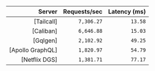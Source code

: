 <!-- PERFORMANCE_RESULTS_START -->

| Server | Requests/sec | Latency (ms) |
|--------:|--------------:|--------------:|
| [Tailcall] | `7,306.27` | `13.58` |
| [Caliban] | `6,646.88` | `15.03` |
| [Gqlgen] | `2,102.92` | `49.25` |
| [Apollo GraphQL] | `1,820.97` | `54.79` |
| [Netflix DGS] | `1,381.71` | `77.17` |

<!-- PERFORMANCE_RESULTS_END -->
